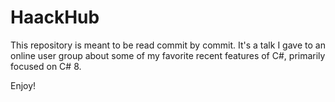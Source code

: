 # HaackHub

This repository is meant to be read commit by commit. It's a talk I gave to an online user group about some of my favorite recent features of C#, primarily focused on C# 8.

Enjoy!